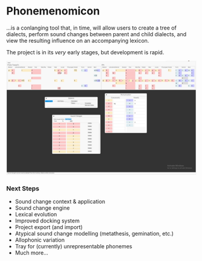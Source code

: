 # Phonemenomicon

...is a conlanging tool that, in time, will allow users to create a tree of dialects, perform sound changes between parent and child dialects, and view the resulting influence on an accompanying lexicon.

The project is in its _very_ early stages, but development is rapid.

![Interface](assets/interface.PNG)

### Next Steps

- Sound change context & application
- Sound change engine
- Lexical evolution
- Improved docking system
- Project export (and import)
- Atypical sound change modelling (metathesis, gemination, etc.)
- Allophonic variation
- Tray for (currently) unrepresentable phonemes
- Much more...